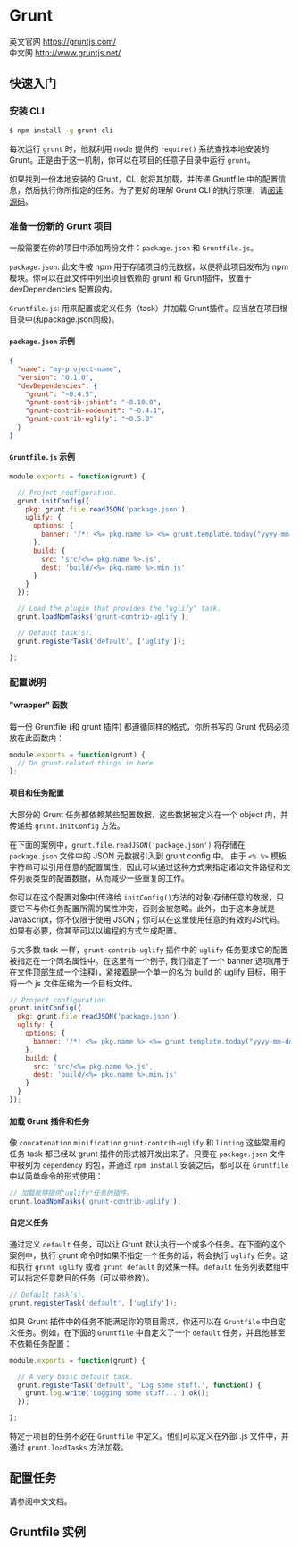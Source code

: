 # Grunt

英文官网 https://gruntjs.com/  
中文网 http://www.gruntjs.net/

## 快速入门

### 安装 CLI

```bash
$ npm install -g grunt-cli
```

每次运行 `grunt` 时，他就利用 node 提供的 `require()` 系统查找本地安装的 Grunt。正是由于这一机制，你可以在项目的任意子目录中运行 `grunt`。

如果找到一份本地安装的 Grunt，CLI 就将其加载，并传递 Gruntfile 中的配置信息，然后执行你所指定的任务。为了更好的理解 Grunt CLI 的执行原理，请[阅读源码](https://github.com/gruntjs/grunt-cli/blob/master/bin/grunt)。

### 准备一份新的 Grunt 项目

一般需要在你的项目中添加两份文件：`package.json` 和 `Gruntfile.js`。

`package.json`: 此文件被 npm 用于存储项目的元数据，以便将此项目发布为 npm 模块。你可以在此文件中列出项目依赖的 grunt 和 Grunt插件，放置于 devDependencies 配置段内。

`Gruntfile.js`: 用来配置或定义任务（task）并加载 Grunt插件。应当放在项目根目录中(和package.json同级)。

#### `package.json` 示例

```json
{
  "name": "my-project-name",
  "version": "0.1.0",
  "devDependencies": {
    "grunt": "~0.4.5",
    "grunt-contrib-jshint": "~0.10.0",
    "grunt-contrib-nodeunit": "~0.4.1",
    "grunt-contrib-uglify": "~0.5.0"
  }
}
```

#### `Gruntfile.js` 示例

```js
module.exports = function(grunt) {

  // Project configuration.
  grunt.initConfig({
    pkg: grunt.file.readJSON('package.json'),
    uglify: {
      options: {
        banner: '/*! <%= pkg.name %> <%= grunt.template.today("yyyy-mm-dd") %> */\n'
      },
      build: {
        src: 'src/<%= pkg.name %>.js',
        dest: 'build/<%= pkg.name %>.min.js'
      }
    }
  });

  // Load the plugin that provides the "uglify" task.
  grunt.loadNpmTasks('grunt-contrib-uglify');

  // Default task(s).
  grunt.registerTask('default', ['uglify']);

};
```

### 配置说明

#### "wrapper" 函数

每一份 Gruntfile (和 grunt 插件) 都遵循同样的格式，你所书写的 Grunt 代码必须放在此函数内：

```js
module.exports = function(grunt) {
  // Do grunt-related things in here
};
```


#### 项目和任务配置

大部分的 Grunt 任务都依赖某些配置数据，这些数据被定义在一个 object 内，并传递给 `grunt.initConfig` 方法。

在下面的案例中，`grunt.file.readJSON('package.json')` 将存储在 `package.json` 文件中的 JSON 元数据引入到 grunt config 中。 由于 `<% %>` 模板字符串可以引用任意的配置属性，因此可以通过这种方式来指定诸如文件路径和文件列表类型的配置数据，从而减少一些重复的工作。

你可以在这个配置对象中(传递给 `initConfig()`方法的对象)存储任意的数据，只要它不与你任务配置所需的属性冲突，否则会被忽略。此外，由于这本身就是 JavaScript，你不仅限于使用 JSON；你可以在这里使用任意的有效的JS代码。如果有必要，你甚至可以以编程的方式生成配置。

与大多数 task 一样，`grunt-contrib-uglify` 插件中的 `uglify` 任务要求它的配置被指定在一个同名属性中。在这里有一个例子, 我们指定了一个 banner 选项(用于在文件顶部生成一个注释)，紧接着是一个单一的名为 build 的 uglify 目标，用于将一个 js 文件压缩为一个目标文件。

```js
// Project configuration.
grunt.initConfig({
  pkg: grunt.file.readJSON('package.json'),
  uglify: {
    options: {
      banner: '/*! <%= pkg.name %> <%= grunt.template.today("yyyy-mm-dd") %> */\n'
    },
    build: {
      src: 'src/<%= pkg.name %>.js',
      dest: 'build/<%= pkg.name %>.min.js'
    }
  }
});
```

#### 加载 Grunt 插件和任务

像 `concatenation` `minification` `grunt-contrib-uglify` 和 `linting` 这些常用的任务 task 都已经以 grunt 插件的形式被开发出来了。只要在 `package.json` 文件中被列为 `dependency` 的包，并通过 `npm install` 安装之后，都可以在 `Gruntfile` 中以简单命令的形式使用：

```js
// 加载能够提供"uglify"任务的插件。
grunt.loadNpmTasks('grunt-contrib-uglify');
```


#### 自定义任务

通过定义 `default` 任务，可以让 Grunt 默认执行一个或多个任务。在下面的这个案例中，执行 grunt 命令时如果不指定一个任务的话，将会执行 `uglify` 任务。这和执行 `grunt uglify` 或者 `grunt default` 的效果一样。`default` 任务列表数组中可以指定任意数目的任务（可以带参数）。

```js
// Default task(s).
grunt.registerTask('default', ['uglify']);
```

如果 Grunt 插件中的任务不能满足你的项目需求，你还可以在 `Gruntfile` 中自定义任务。例如，在下面的 `Gruntfile` 中自定义了一个 `default` 任务，并且他甚至不依赖任务配置：

```js
module.exports = function(grunt) {

  // A very basic default task.
  grunt.registerTask('default', 'Log some stuff.', function() {
    grunt.log.write('Logging some stuff...').ok();
  });

};
```

特定于项目的任务不必在 `Gruntfile` 中定义。他们可以定义在外部 .js 文件中，并通过 `grunt.loadTasks` 方法加载。


## 配置任务

请参阅中文文档。

## Gruntfile 实例

```js



```
